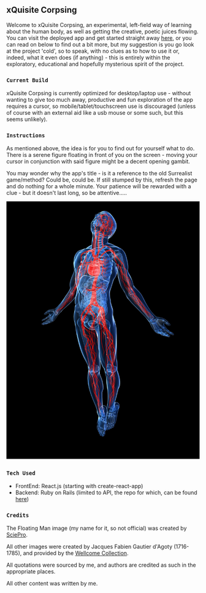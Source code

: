## xQuisite Corpsing

Welcome to xQuisite Corpsing, an experimental, left-field way of learning about the human body, as well as getting the creative, poetic juices flowing. You can visit the deployed app and get started straight away [here](https://romen-reyes-peschl.com/xQuisite-Corpsing), or you can read on below to find out a bit more, but my suggestion is you go look at the project 'cold', so to speak, with no clues as to how to use it or, indeed, what it even does (if anything) - this is entirely within the exploratory, educational and hopefully mysterious spirit of the project.

### `Current Build`

xQuisite Corpsing is currently optimized for desktop/laptop use - without wanting to give too much away, productive and fun exploration of the app requires a cursor, so mobile/tablet/touchscreen use is discouraged (unless of course with an external aid like a usb mouse or some such, but this seems unlikely).

### `Instructions`

As mentioned above, the idea is for you to find out for yourself what to do. There is a serene figure floating in front of you on the screen - moving your cursor in conjunction with said figure might be a decent opening gambit.

You may wonder why the app's title - is it a reference to the old Surrealist game/method? Could be, could be. If still stumped by this, refresh the page and do nothing for a whole minute. Your patience will be rewarded with a clue - but it doesn't last long, so be attentive.....

![Alt text](public/organAndFloatingManImages/FloatingMan.jpg?raw=true "Floating Man")

### `Tech Used`

* FrontEnd: React.js (starting with create-react-app)
* Backend: Ruby on Rails (limited to API, the repo for which, can be found [here](https://github.com/seeduardo/xQuisite-Corpsing-API))

### `Credits`

The Floating Man image (my name for it, so not official) was created by [SciePro](https://sciepro.com/).

All other images were created by Jacques Fabien Gautier d'Agoty (1716-1785), and provided by the [Wellcome Collection](https://wellcomecollection.org/works).

All quotations were sourced by me, and authors are credited as such in the appropriate places.

All other content was written by me.
